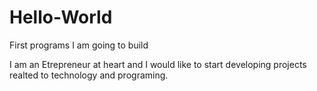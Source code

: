 # Hello-World
First programs I am going to build

I am an Etrepreneur at heart and I would like to start developing projects realted to technology and programing.
